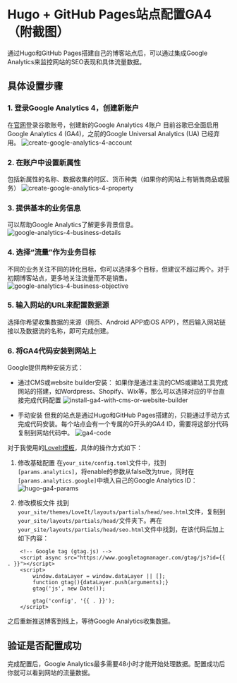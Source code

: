 # Hugo + GitHub Pages站点配置GA4（附截图）


通过Hugo和GitHub Pages搭建自己的博客站点后，可以通过集成Google Analytics来监控网站的SEO表现和具体流量数据。

## 具体设置步骤
### 1. 登录Google Analytics 4，创建新账户
在[官网](https://marketingplatform.google.com/about/analytics/)登录谷歌账号，创建新的Google Analytics 4账户
目前谷歌已全面启用Google Analytics 4 (GA4)，之前的Google Universal Analytics (UA) 已经弃用。
![create-google-analytics-4-account](create-google-analytics-4-account.png)

### 2. 在账户中设置新属性
包括新属性的名称、数据收集的时区、货币种类（如果你的网站上有销售商品或服务）
![create-google-analytics-4-property](create-google-analytics-4-property.png)

### 3. 提供基本的业务信息
可以帮助Google Analytics了解更多背景信息。
![google-analytics-4-business-details](google-analytics-4-business-details.png)

### 4. 选择“流量”作为业务目标
不同的业务关注不同的转化目标，你可以选择多个目标，但建议不超过两个。对于初期博客站点，更多地关注流量而不是销售。
![google-analytics-4-business-objective](google-analytics-4-business-objective.png)

### 5. 输入网站的URL来配置数据源
选择你希望收集数据的来源（网页、Android APP或iOS APP），然后输入网站链接以及数据流的名称，即可完成创建。

### 6. 将GA4代码安装到网站上
Google提供两种安装方式：
- 通过CMS或website builder安装：
如果你是通过主流的CMS或建站工具完成网站的搭建，如Wordpress、Shopify、Wix等，那么可以选择对应的平台直接完成代码配置
![install-ga4-with-cms-or-website-builder](install-ga4-with-cms-or-website-builder.png)

- 手动安装
但我的站点是通过Hugo和GitHub Pages搭建的，只能通过手动方式完成代码安装。每个站点会有一个专属的G开头的GA4 ID，需要将这部分代码复制到网站代码中。
![ga4-code](ga4-code.png)

对于我使用的[LoveIt模板](https://github.com/dillonzq/LoveIt)，具体的操作方式如下：
1. 修改基础配置
在<code>your_site/config.toml</code>文件中，找到<code> [params.analytics]</code>，将enable的参数从false改为true，同时在<code>[params.analytics.google]</code>中填入自己的Google Analytics ID：
![hugo-ga4-params](hugo-ga4-params.png)

2. 修改模板文件
找到<code>your_site/themes/LoveIt/layouts/partials/head/seo.html</code>文件，复制到<code>your_site/layouts/partials/head/</code>文件夹下。再在<code>your_site/layouts/partials/head/seo.html</code>文件中找到<meta name="google-site-verification" content="{{ . }}" />，在该代码后加上如下内容：
```
    <!-- Google tag (gtag.js) -->
    <script async src="https://www.googletagmanager.com/gtag/js?id={{ . }}"></script>
    <script>
        window.dataLayer = window.dataLayer || [];
        function gtag(){dataLayer.push(arguments);}
        gtag('js', new Date());

        gtag('config', '{{ . }}');
    </script>
```

之后重新推送博客到线上，等待Google Analytics收集数据。


## 验证是否配置成功
完成配置后，Google Analytics最多需要48小时才能开始处理数据。配置成功后你就可以看到网站的流量数据。


